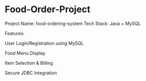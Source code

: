 # Food-Order-Project
Project Name: food-ordering-system
Tech Stack: Java + MySQL

Features:

User Login/Registration using MySQL

Food Menu Display

Item Selection & Billing

Secure JDBC Integration


